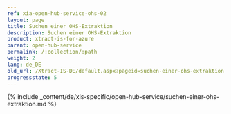 ```yaml
---
ref: xia-open-hub-service-ohs-02
layout: page
title: Suchen einer OHS-Extraktion
description: Suchen einer OHS-Extraktion
product: xtract-is-for-azure
parent: open-hub-service
permalink: /:collection/:path
weight: 2
lang: de_DE
old_url: /Xtract-IS-DE/default.aspx?pageid=suchen-einer-ohs-extraktion
progressstate: 5
---
```

{% include _content/de/xis-specific/open-hub-service/suchen-einer-ohs-extraktion.md %}
